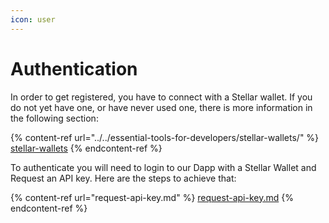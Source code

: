 ```yaml
---
icon: user
---
```


# Authentication

In order to get registered,  you have to connect with a Stellar wallet. If you do not yet have one, or have never used one, there is more information in the following section:&#x20;

{% content-ref url="../../essential-tools-for-developers/stellar-wallets/" %}
[stellar-wallets](../../essential-tools-for-developers/stellar-wallets/)
{% endcontent-ref %}

To authenticate you will need to login to our Dapp with a Stellar Wallet and Request an API key. Here are the steps to achieve that:&#x20;

{% content-ref url="request-api-key.md" %}
[request-api-key.md](request-api-key.md)
{% endcontent-ref %}

